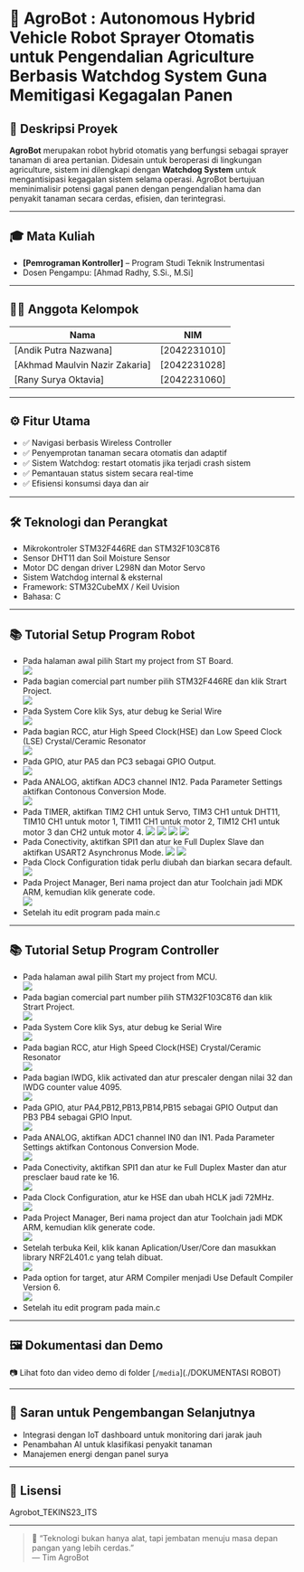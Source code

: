 # 🚜 AgroBot : Autonomous Hybrid Vehicle Robot Sprayer Otomatis untuk Pengendalian Agriculture Berbasis Watchdog System Guna Memitigasi Kegagalan Panen


## 📘 Deskripsi Proyek
**AgroBot** merupakan robot hybrid otomatis yang berfungsi sebagai sprayer tanaman di area pertanian. Didesain untuk beroperasi di lingkungan agriculture, sistem ini dilengkapi dengan **Watchdog System** untuk mengantisipasi kegagalan sistem selama operasi. AgroBot bertujuan meminimalisir potensi gagal panen dengan pengendalian hama dan penyakit tanaman secara cerdas, efisien, dan terintegrasi.

---

## 🎓 Mata Kuliah
- **[Pemrograman Kontroller]** – Program Studi Teknik Instrumentasi
- Dosen Pengampu: [Ahmad Radhy, S.Si., M.Si]

---

## 👨‍💻 Anggota Kelompok
| Nama | NIM | 
|------|-----|
| [Andik Putra Nazwana] | [2042231010] | 
| [Akhmad Maulvin Nazir Zakaria] | [2042231028] | 
| [Rany Surya Oktavia] | [2042231060] | 


---

## ⚙️ Fitur Utama
- ✅ Navigasi berbasis Wireless Controller
- ✅ Penyemprotan tanaman secara otomatis dan adaptif
- ✅ Sistem Watchdog: restart otomatis jika terjadi crash sistem
- ✅ Pemantauan status sistem secara real-time
- ✅ Efisiensi konsumsi daya dan air

---

## 🛠️ Teknologi dan Perangkat
- Mikrokontroler STM32F446RE dan STM32F103C8T6 
- Sensor DHT11 dan Soil Moisture Sensor
- Motor DC dengan driver L298N dan Motor Servo
- Sistem Watchdog internal & eksternal
- Framework: STM32CubeMX / Keil Uvision
- Bahasa: C
  
---

## 📚 Tutorial Setup Program Robot
- Pada halaman awal pilih Start my project from ST Board.  
  ![](DOKUMENTASI_CONTROLLER/Screenshot%20(43).png)
- Pada bagian comercial part number pilih STM32F446RE dan klik Strart Project.  
  ![](DOKUMENTASI_ROBOT/Screenshot%20(56).png)
- Pada System Core klik Sys, atur debug ke Serial Wire  
  ![](DOKUMENTASI_ROBOT/Screenshot%20(45).png)
- Pada bagian RCC, atur High Speed Clock(HSE) dan Low Speed Clock (LSE) Crystal/Ceramic Resonator  
  ![](DOKUMENTASI_ROBOT/Screenshot%20(46).png)
- Pada GPIO, atur PA5 dan PC3 sebagai GPIO Output.  
  ![](DOKUMENTASI_ROBOT/Screenshot%20(47).png)
- Pada ANALOG, aktifkan ADC3 channel IN12. Pada Parameter Settings aktifkan Contonous Conversion Mode.   
  ![](DOKUMENTASI_ROBOT/Screenshot%20(48).png)
- Pada TIMER, aktifkan TIM2 CH1 untuk Servo, TIM3 CH1 untuk DHT11, TIM10 CH1 untuk motor 1, TIM11 CH1 untuk motor 2, TIM12 CH1 untuk motor 3 dan CH2 untuk motor 4.
  ![](DOKUMENTASI_ROBOT/Screenshot%20(49).png)
  ![](DOKUMENTASI_ROBOT/Screenshot%20(50).png)
  ![](DOKUMENTASI_ROBOT/Screenshot%20(51).png)
  ![](DOKUMENTASI_ROBOT/Screenshot%20(52).png)
- Pada Conectivity, aktifkan SPI1 dan atur ke Full Duplex Slave dan aktifkan USART2 Asynchronus Mode.
  ![](DOKUMENTASI_Robot/Screenshot%20(53).png) 
  ![](DOKUMENTASI_Robot/Screenshot%20(54).png)
- Pada Clock Configuration tidak perlu diubah dan biarkan secara default.   
  ![](DOKUMENTASI_Robot/Screenshot%20(55).png)
- Pada Project Manager, Beri nama project dan atur Toolchain jadi MDK ARM, kemudian klik generate code.   
  ![](DOKUMENTASI_ROBOT/Screenshot%20(57).png)
- Setelah itu edit program pada main.c

---

## 📚 Tutorial Setup Program Controller
- Pada halaman awal pilih Start my project from MCU.  
  ![](DOKUMENTASI_CONTROLLER/Screenshot%20(43).png)
- Pada bagian comercial part number pilih STM32F103C8T6 dan klik Strart Project.  
  ![](DOKUMENTASI_CONTROLLER/Screenshot%20(44).png)
- Pada System Core klik Sys, atur debug ke Serial Wire  
  ![](DOKUMENTASI_CONTROLLER/Screenshot%20(24).png)
- Pada bagian RCC, atur High Speed Clock(HSE) Crystal/Ceramic Resonator  
  ![](DOKUMENTASI_CONTROLLER/Screenshot%20(25).png)
- Pada bagian IWDG, klik activated dan atur prescaler dengan nilai 32 dan IWDG counter value 4095.  
  ![](DOKUMENTASI_CONTROLLER/Screenshot%20(26).png)
- Pada GPIO, atur PA4,PB12,PB13,PB14,PB15 sebagai GPIO Output dan PB3 PB4 sebagai GPIO Input.  
  ![](DOKUMENTASI_CONTROLLER/Screenshot%20(27).png)
- Pada ANALOG, aktifkan ADC1 channel IN0 dan IN1. Pada Parameter Settings aktifkan Contonous Conversion Mode.   
  ![](DOKUMENTASI_CONTROLLER/Screenshot%20(28).png)
- Pada Conectivity, aktifkan SPI1 dan atur ke Full Duplex Master dan atur presclaer baud rate ke 16.   
  ![](DOKUMENTASI_CONTROLLER/Screenshot%20(30).png)
- Pada Clock Configuration, atur ke HSE dan ubah HCLK jadi 72MHz.   
  ![](DOKUMENTASI_CONTROLLER/Screenshot%20(31).png)
- Pada Project Manager, Beri nama project dan atur Toolchain jadi MDK ARM, kemudian klik generate code.   
  ![](DOKUMENTASI_CONTROLLER/Screenshot%20(33).png)
- Setelah terbuka Keil, klik kanan Aplication/User/Core dan masukkan library NRF2L401.c yang telah dibuat.   
  ![](DOKUMENTASI_CONTROLLER/Screenshot%20(34).png)
- Pada option for target, atur ARM Compiler menjadi Use Default Compiler Version 6.   
  ![](DOKUMENTASI_CONTROLLER/Screenshot%20(35).png)
- Setelah itu edit program pada main.c
  
---

## 🖼️ Dokumentasi dan Demo
📷 Lihat foto dan video demo di folder [`/media`](./DOKUMENTASI ROBOT)  

---

## 📌 Saran untuk Pengembangan Selanjutnya
- Integrasi dengan IoT dashboard untuk monitoring dari jarak jauh
- Penambahan AI untuk klasifikasi penyakit tanaman
- Manajemen energi dengan panel surya

---

## 🌱 Lisensi
Agrobot_TEKINS23_ITS

---

> 🚀 “Teknologi bukan hanya alat, tapi jembatan menuju masa depan pangan yang lebih cerdas.”  
> — Tim AgroBot

